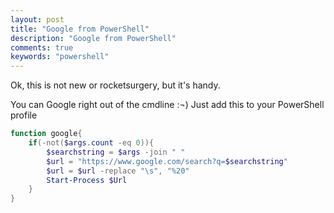 ```yaml
---
layout: post
title: "Google from PowerShell"
description: "Google from PowerShell"
comments: true
keywords: "powershell"
---
```

Ok, this is not new or rocketsurgery, but it's handy.

You can Google right out of the cmdline :¬)
Just add this to your PowerShell profile

```PowerShell
function google{
    if(-not($args.count -eq 0)){
        $searchstring = $args -join " " 
        $url = "https://www.google.com/search?q=$searchstring"
        $url = $url -replace "\s", "%20"
        Start-Process $Url
    }
}
```
